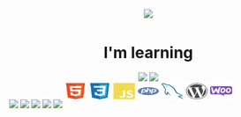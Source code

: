   <h1  align="center"> <img src="https://img.icons8.com/fluency/48/000000/source-code.png"/></h1>

<div>
  <h1  align="center"> I'm learning</h1>
</div>
<div align="center" >
<img src="https://img.icons8.com/nolan/96/down3--v2.png"/>
<img src="https://img.icons8.com/nolan/96/down2--v2.png"/>
</div>

<div align="center" >
<img align="center" alt="Rafa-HTML" height="30" width="40" src="https://raw.githubusercontent.com/devicons/devicon/master/icons/html5/html5-original.svg">
<img align="center" alt="Rafa-CSS" height="30" width="40" src="https://raw.githubusercontent.com/devicons/devicon/master/icons/css3/css3-original.svg">
<img align="center" alt="Rafa-Js" height="30" width="40" src="https://raw.githubusercontent.com/devicons/devicon/master/icons/javascript/javascript-plain.svg">
<img align="center" alt="Rafa-Js" height="30" width="40" src="https://raw.githubusercontent.com/devicons/devicon/master/icons/php/php-plain.svg">
<img align="center" alt="Rafa-Js" height="30" width="40" src="https://raw.githubusercontent.com/devicons/devicon/master/icons/mysql/mysql-plain.svg">
<img align="center" alt="Rafa-Js" height="30" width="40" src="https://raw.githubusercontent.com/devicons/devicon/master/icons/wordpress/wordpress-plain.svg">
<img align="center" alt="Rafa-Js" height="30" width="40" src="https://raw.githubusercontent.com/devicons/devicon/master/icons/woocommerce/woocommerce-original.svg">
</div>

<div>
<a href="https://www.facebook.comrafaelmerlotto/" target="_blank"><img src="https://img.icons8.com/fluency/48/undefined/facebook-new.png"/></a>
<a href="https://www.instagram.com/rafaelmerlotto" target="_blank"><img src="https://img.icons8.com/fluency/48/undefined/instagram-new.png"/></a>
<a href="https://github.com/rafaelmerlotto" target="_blank"><img src="https://img.icons8.com/fluency/48/000000/github.png"/></a>
<a href="https://www.linkedin.com/in/rafael-merlotto-715266101/" target="_blank"><img src="https://img.icons8.com/fluency/48/000000/linkedin.png"/></a>
<a href="mailto:rafaelmerlotto@gmail.com" target="_blank"><img src="https://img.icons8.com/fluency/48/undefined/gmail.png"/></a>
</div>
